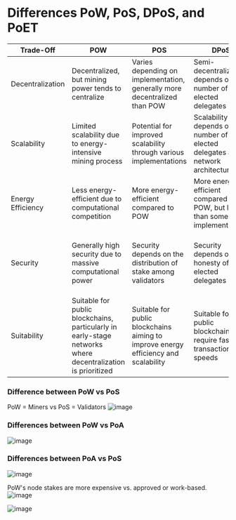 # Differences PoW, PoS, DPoS, and PoET

Trade-Off|	POW	|POS|	DPoS|	POET|	POA
---|---|---|---|---|---
Decentralization|Decentralized, but mining power tends to centralize|Varies depending on implementation, generally more decentralized than POW|Semi-decentralized depends on the number of elected delegates|Decentralization depends on the governance model of the permissioned network	|Less decentralized as authority nodes are predetermined
Scalability|Limited scalability due to energy-intensive mining process|Potential for improved scalability through various implementations|Scalability depends on the number of elected delegates and network architecture|Scalability depends on network architecture and implementation|	Can achieve high scalability due to the controlled nature of the network
Energy Efficiency|Less energy-efficient due to computational competition|More energy-efficient compared to POW|More energy-efficient compared to POW, but less than some POS implementations	|Energy-efficient as it doesn't require intense computational work|Highly energy-efficient as it doesn't require mining
Security|Generally high security due to massive computational power|Security depends on the distribution of stake among validators|Security depends on the honesty of elected delegates	|Security relies on the randomness and fairness of the time selection process|Security relies on the trustworthiness of authority nodes
Suitability|Suitable for public blockchains, particularly in early-stage networks where decentralization is prioritized|Suitable for public blockchains aiming to improve energy efficiency and scalability|Suitable for public blockchains that require faster transaction speeds|Suitable for permissioned blockchains requiring fairness and randomness in block proposal|Suitable for permissioned networks where efficiency and controlled governance are prioritized

### Difference between PoW vs PoS
PoW = Miners vs PoS = Validators
![image](https://github.com/adeliafebriani/Tijarah-Blockchain-Notes/assets/162258265/e4d703b3-aabb-4c85-90bd-65bcfa33eb38)

### Differences between PoW vs PoA
![image](https://github.com/adeliafebriani/Tijarah-Blockchain-Notes/assets/162258265/b8dd5579-9dfb-4ad9-adce-c691104eaaef)

### Differences between PoA vs PoS
![image](https://github.com/adeliafebriani/Tijarah-Blockchain-Notes/assets/162258265/ab5c7952-7325-4a06-b576-c3158239427e)


PoW's node stakes are more expensive vs. approved or work-based.
![image](https://github.com/adeliafebriani/Tijarah-Blockchain-Notes/assets/162258265/b263100d-f753-47e6-932e-a09adb220f32)

![image](https://github.com/adeliafebriani/Tijarah-Blockchain-Notes/assets/162258265/09a1c4bb-0e88-4546-b89e-75c9ffebd6ec)
